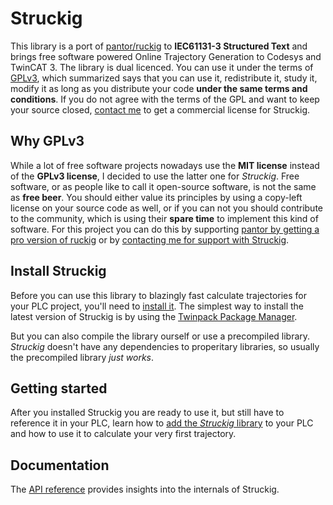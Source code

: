 # Struckig

This library is a port of [pantor/ruckig](https://github.com/pantor/ruckig) to **IEC61131-3 Structured Text** and brings free software powered Online Trajectory Generation to Codesys and TwinCAT 3. The library is dual licenced. You can use it under the terms of [GPLv3](https://www.gnu.org/licenses/gpl-3.0.en.html), which summarized says that you can use it, redistribute it, study it, modify it as long as you distribute your code **under the same terms and conditions**. If you do not agree with the terms of the GPL and want to keep your source closed, [contact me](mailto:stefan@besler.me) to get a commercial license for Struckig.


## Why GPLv3

While a lot of free software projects nowadays use the **MIT license** instead of the **GPLv3 license**, I decided to use the latter one for *Struckig*. Free software, or as people like to call it open-source software, is not the same as **free beer**. You should either value its principles by using a copy-left license on your source code as well, or if you can not you should contribute to the community, which is using their **spare time** to implement this kind of software. For this project you can do this by supporting [pantor by getting a pro version of ruckig](https://ruckig.com/) or by [contacting me for support with Struckig](mailto:stefan@besler.me).


## Install Struckig

Before you can use this library to blazingly fast calculate trajectories for your PLC project, you'll need to <a href="userguide/installation.html">install it</a>. The simplest way to install the latest version of Struckig is by using the [Twinpack Package Manager](https://github.com/Zeugwerk/Twinpack).

But you can also compile the library ourself or use a precompiled library. *Struckig* doesn't have any dependencies to properitary libraries, so usually the precompiled library *just works*.


## Getting started

After you installed Struckig you are ready to use it, but still have to reference it in your PLC, learn how to <a href="userguide/installation.html">add the *Struckig* library</a> to your PLC and how to use it to calculate your very first trajectory.


## Documentation

The <a href="userguide/installation.html">API reference</a> provides insights into the internals of Struckig.

